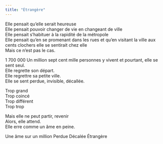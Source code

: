 ```yaml
---
title: "Étrangère"
---
```

Elle pensait qu’elle serait heureuse  
Elle pensait pouvoir changer de vie en changeant de ville  
Elle pensait s’habituer à la rapidité de la métropole  
Elle pensait qu’en se promenant dans les rues et qu’en visitant la ville aux cents clochers elle se sentirait chez elle  
Mais ce n’est pas le cas.  

1 700 000
Un million sept cent mille personnes y vivent et pourtant, elle se sent seul.  
Elle regrette son départ.  
Elle regrettre sa petite ville.  
Elle se sent perdue, invisible, décallée.  

Trop grand  
Trop coincé  
Trop différent  
Trop trop  

Mais elle ne peut partir, revenir  
Alors, elle attend.  
Elle erre comme un âme en peine.  

Une âme sur un million
Perdue
Décalée
Étrangère

